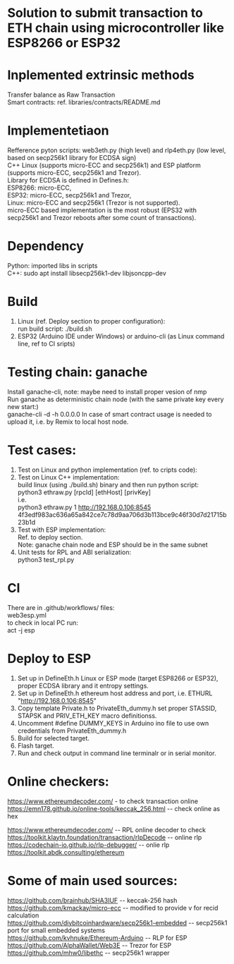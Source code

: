 # Solution to submit transaction to ETH chain using microcontroller like ESP8266 or ESP32

# Inplemented extrinsic methods
Transfer balance as Raw Transaction\
Smart contracts: ref. libraries/contracts/README.md

# Implementetiaon
Refference pyton scripts: web3eth.py (high level) and rlp4eth.py (low level, based on secp256k1 library for ECDSA sign)\
C++ Linux (supports micro-ECC and secp256k1) and ESP platform (supports micro-ECC, secp256k1 and Trezor).\
Library for ECDSA is defined in Defines.h:\
ESP8266: micro-ECC,\
ESP32: micro-ECC, secp256k1 and Trezor,\
Linux:  micro-ECC and secp256k1 (Trezor is not supported).\
micro-ECC based implementation is the most robust (EPS32 with secp256k1 and Trezor reboots after some count of transactions).

# Dependency
Python: imported libs in scripts\
C++: sudo apt install libsecp256k1-dev libjsoncpp-dev

# Build 
1. Linux (ref. Deploy section to proper configuration):\
run build script: 
 ./build.sh
2. ESP32 (Arduino IDE under Windows) or arduino-cli (as Linux command line, ref to CI sripts)

# Testing chain: ganache
Install ganache-cli, note: maybe need to install proper vesion of nmp\
Run ganache as deterministic chain node (with the same private key every new start:)\
ganache-cli -d -h 0.0.0.0
In case of smart contract usage is needed to upload it, i.e. by Remix to local host node.

# Test cases:
1. Test on Linux and python implementation (ref. to cripts code):
2. Test on Linux C++ implementation:\
build linux (using ./build.sh) binary and then run python script:\
python3 ethraw.py [rpcId] [ethHost] [privKey]\
i.e.\
python3 ethraw.py 1 http://192.168.0.106:8545 4f3edf983ac636a65a842ce7c78d9aa706d3b113bce9c46f30d7d21715b23b1d
3. Test with ESP implementation:\
Ref. to deploy section.\
Note: ganache chain node and ESP should be in the same subnet
4. Unit tests for RPL and ABI serialization:\
python3 test_rpl.py

# CI
There are in .github/workflows/ files:\
web3esp.yml \
to check in local PC run:\
act -j esp

# Deploy to  ESP
1. Set up in DefineEth.h Linux or ESP mode (target ESP8266 or ESP32), proper ECDSA library and it entropy settings.
2. Set up in DefineEth.h ethereum host address and port, i.e. ETHURL  "http://192.168.0.106:8545"
3. Copy template Private.h to PrivateEth_dummy.h set proper STASSID, STAPSK and PRIV_ETH_KEY macro definitionss.
4. Uncomment #define DUMMY_KEYS in Arduino ino file to use own credentials from PrivateEth_dummy.h
4. Build for selected target.
5. Flash target.
6. Run and check output in command line terminalr or in serial monitor.

# Online checkers:
https://www.ethereumdecoder.com/ - to check transaction online\
https://emn178.github.io/online-tools/keccak_256.html  -- check online as hex

https://www.ethereumdecoder.com/                              -- RPL online decoder to check\
https://toolkit.klaytn.foundation/transaction/rlpDecode       -- online rlp\
https://codechain-io.github.io/rlp-debugger/                  -- onlie rlp\
https://toolkit.abdk.consulting/ethereum                                       

# Some of main used sources:
https://github.com/brainhub/SHA3IUF                       -- keccak-256 hash\
https://github.com/kmackay/micro-ecc                      -- modified to provide v for recid calculation\
https://github.com/diybitcoinhardware/secp256k1-embedded  -- secp256k1 port for small embedded systems\
https://github.com/kvhnuke/Ethereum-Arduino               -- RLP for ESP\
https://github.com/AlphaWallet/Web3E                      -- Trezor for ESP\
https://github.com/mhw0/libethc                           -- secp256k1 wrapper
